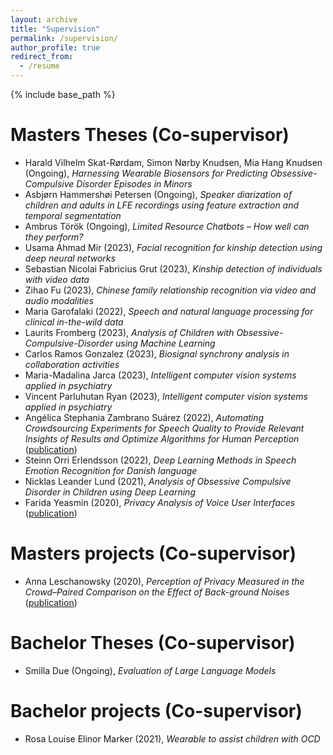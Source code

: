 ```yaml
---
layout: archive
title: "Supervision"
permalink: /supervision/
author_profile: true
redirect_from:
  - /resume
---
```


{% include base_path %}


Masters Theses (Co-supervisor)
======
* Harald Vilhelm Skat-Rørdam, Simon Nørby Knudsen, Mia Hang Knudsen (Ongoing), *Harnessing Wearable Biosensors for Predicting Obsessive-Compulsive Disorder Episodes in Minors*
* Asbjørn Hammershøi Petersen (Ongoing), *Speaker diarization of children and adults in LFE recordings using feature extraction and temporal segmentation*
* Ambrus Török (Ongoing), *Limited Resource Chatbots – How well can they perform?*
* Usama Ahmad Mir (2023), *Facial recognition for kinship detection using deep neural networks*
* Sebastian Nicolai Fabricius Grut (2023), *Kinship detection of individuals with video data*
* Zihao Fu (2023), *Chinese family relationship recognition via video and audio modalities*
* Maria Garofalaki (2022), *Speech and natural language processing for clinical in-the-wild data*
* Laurits Fromberg (2023), *Analysis of Children with Obsessive-Compulsive-Disorder using Machine Learning*
* Carlos Ramos Gonzalez (2023), *Biosignal synchrony analysis in collaboration activities*
* Maria-Madalina Jarca (2023), *Intelligent computer vision systems applied in psychiatry*
* Vincent Parluhutan Ryan (2023), *Intelligent computer vision systems applied in psychiatry*
* Angélica Stephania Zambrano Suárez (2022), *Automating Crowdsourcing Experiments for Speech Quality to Provide Relevant Insights of Results and Optimize Algorithms for Human Perception* ([publication](https://ieeexplore.ieee.org/abstract/document/10096447))
* Steinn Orri Erlendsson (2022), *Deep Learning Methods in Speech Emotion Recognition for Danish language*
* Nicklas Leander Lund (2021), *Analysis of Obsessive Compulsive Disorder in Children using Deep Learning*
* Farida Yeasmin (2020), *Privacy Analysis of Voice User Interfaces* ([publication](https://fruct.org/publications/acm27/files/Yea.pdf))

Masters projects (Co-supervisor)
======
* Anna Leschanowsky (2020), *Perception of Privacy Measured in the Crowd–Paired Comparison on the Effect of Back-ground Noises* ([publication](https://research.aalto.fi/en/publications/perception-of-privacy-measured-in-the-crowdpaired-comparison-on-t))

Bachelor Theses (Co-supervisor)
======
* Smilla Due (Ongoing), *Evaluation of Large Language Models*

Bachelor projects (Co-supervisor)
======
* Rosa Louise Elinor Marker (2021), *Wearable to assist children with OCD*
